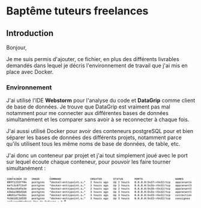 # Baptême tuteurs freelances

## Introduction

Bonjour,

Je me suis permis d'ajouter, ce fichier, en plus des différents livrables demandés dans lequel je décris l'environnement de travail que j'ai mis en place avec Docker.

### Environnement

J'ai utilisé l'IDE **Webstorm** pour l'analyse du code et **DataGrip** comme client de base de données.
Je trouve que DataGrip est vraiment pas mal notamment pour me connecter aux différentes bases de données
simultanément et les comparer sans avoir à se reconnecter à chaque fois.

J'ai aussi utilisé Docker pour avoir des conteneurs postgreSQL pour et bien séparer les bases de données
des différents projets, notamment parce qu'ils utilisent tous les même noms de base de données, de table, etc.

J'ai donc un conteneur par projet et j'ai tout simplement joué avec le port sur lequel écoute chaque conteneur,
pour pouvoir les faire tourner simultanément :

![img.png](./imagesReadme/img.png)

